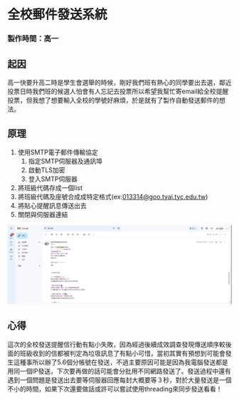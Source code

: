 全校郵件發送系統
===
### 製作時間：高一
## 起因
高一快要升高二時是學生會選舉的時候，剛好我們班有熱心的同學要出去選，鄰近投票日時我們班的候選人怕會有人忘記去投票所以希望我幫忙寄email給全校提醒投票，但我想了想要輸入全校的學號好麻煩，於是就有了製作自動發送郵件的想法。
## 原理
1. 使用SMTP電子郵件傳輸協定 
    1. 指定SMTP伺服器及通訊埠
    2. 啟動TLS加密
    3. 登入SMTP伺服器
2. 將班級代碼存成一個list
3. 將班級代碼及座號合成成特定格式(ex:013314@goo.tyai.tyc.edu.tw)
4. 將貼心提醒訊息傳送出去
5. 關閉與伺服器連結

![收到郵件畫面](https://github.com/samjocker/SendEveryoneEmail-system/blob/main/%E5%AF%A6%E9%9A%9B%E6%94%B6%E5%88%B0email%E7%A4%BA%E6%84%8F%E5%9C%96.jpg "收到郵件畫面")

## 心得
這次的全校發送提醒信行動有點小失敗，因為經過後續成效調查發現傳送順序較後面的班級收到的信都被判定為垃圾訊息了有點小可惜，當初其實有預想到可能會發生這種事所以辦了5.6個分帳號在發送，不過主要原因可能是因為我電腦發送都是用同一個IP發送，下次要再做的話可能會分批用不同網路發送了。發送過程中還有遇到一個問題是發送出去要等伺服器回應每封大概要等３秒，對於大量發送是一個不小的時間，如果下次還要做話或許可以嘗試使用threading來同步發送看看！
